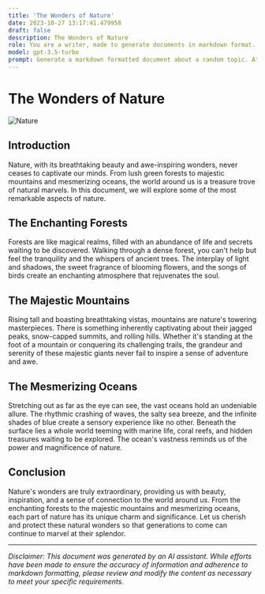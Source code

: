 ```yaml
---
title: 'The Wonders of Nature'
date: 2023-10-27 13:17:41.479958
draft: false
description: The Wonders of Nature
role: You are a writer, made to generate documents in markdown format. It is very important that all of the documents you generate are in valid markdown format.
model: gpt-3.5-turbo
prompt: Generate a markdown formatted document about a random topic. At the bottom, include a disclaimer explaining that the document was generated by you. The first line of the document should be the title. Make sure that the entire document is in proper markdown format, using a mix of various tags to make the document visually appealing.
---
```


# The Wonders of Nature

![Nature](https://images.unsplash.com/photo-1575404773301-19d4672dbb83)

## Introduction
Nature, with its breathtaking beauty and awe-inspiring wonders, never ceases to captivate our minds. From lush green forests to majestic mountains and mesmerizing oceans, the world around us is a treasure trove of natural marvels. In this document, we will explore some of the most remarkable aspects of nature.

## The Enchanting Forests
Forests are like magical realms, filled with an abundance of life and secrets waiting to be discovered. Walking through a dense forest, you can't help but feel the tranquility and the whispers of ancient trees. The interplay of light and shadows, the sweet fragrance of blooming flowers, and the songs of birds create an enchanting atmosphere that rejuvenates the soul.

## The Majestic Mountains
Rising tall and boasting breathtaking vistas, mountains are nature's towering masterpieces. There is something inherently captivating about their jagged peaks, snow-capped summits, and rolling hills. Whether it's standing at the foot of a mountain or conquering its challenging trails, the grandeur and serenity of these majestic giants never fail to inspire a sense of adventure and awe.

## The Mesmerizing Oceans
Stretching out as far as the eye can see, the vast oceans hold an undeniable allure. The rhythmic crashing of waves, the salty sea breeze, and the infinite shades of blue create a sensory experience like no other. Beneath the surface lies a whole world teeming with marine life, coral reefs, and hidden treasures waiting to be explored. The ocean's vastness reminds us of the power and magnificence of nature.

## Conclusion
Nature's wonders are truly extraordinary, providing us with beauty, inspiration, and a sense of connection to the world around us. From the enchanting forests to the majestic mountains and mesmerizing oceans, each part of nature has its unique charm and significance. Let us cherish and protect these natural wonders so that generations to come can continue to marvel at their splendor.

---

*Disclaimer: This document was generated by an AI assistant. While efforts have been made to ensure the accuracy of information and adherence to markdown formatting, please review and modify the content as necessary to meet your specific requirements.*